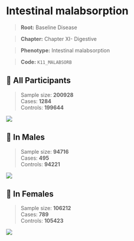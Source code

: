 # Intestinal malabsorption

> **Root:** Baseline Disease  

> **Chapter:** Chapter XI- Digestive  

> **Phenotype:** Intestinal malabsorption  

> **Code:** `K11_MALABSORB`

## 🧪 All Participants  
> Sample size: **200928**  
> Cases: **1284**  
> Controls: **199644**
<img src="/Disease/Figures/ALL/Incidence/K11_MALABSORB.png"/>
<CsvTable src="/Disease/Data/ALL/Incidence/COX_K11_MALABSORB.csv" label="🔍 View full results" />

## 👨 In Males  
> Sample size: **94716**  
> Cases: **495**  
> Controls: **94221**
<img src="/Disease/Figures/Male/Incidence/K11_MALABSORB.png"/>
<CsvTable src="/Disease/Data/Male/Incidence/COX_K11_MALABSORB.csv" label="🔍 View full results" />

## 👩 In Females  
> Sample size: **106212**  
> Cases: **789**  
> Controls: **105423**
<img src="/Disease/Figures/Female/Incidence/K11_MALABSORB.png"/>
<CsvTable src="/Disease/Data/Female/Incidence/COX_K11_MALABSORB.csv" label="🔍 View full results" />
